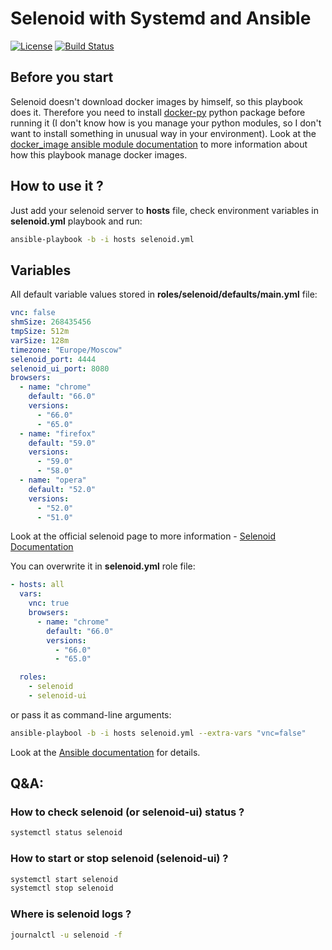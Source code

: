# Selenoid with Systemd and Ansible

[![License](https://img.shields.io/badge/license-MIT-blue.svg)](https://opensource.org/licenses/MIT)
[![Build Status](https://travis-ci.org/vv-p/selenoid-systemd.svg?branch=master)](https://travis-ci.org/vv-p/selenoid-systemd)

## Before you start

Selenoid doesn't download docker images by himself, so this playbook does it. Therefore you need to install
[docker-py](https://pypi.org/project/docker-py/) python package before running it (I don't know how is you manage your python modules, so I don't want to 
install something in unusual way in your environment). Look at the 
[docker_image ansible module documentation](http://docs.ansible.com/ansible/latest/modules/docker_image_module.html)
to more information about how this playbook manage docker images.

## How to use it ?

Just add your selenoid server to **hosts** file, check environment variables in **selenoid.yml** playbook and run:
```bash
ansible-playbook -b -i hosts selenoid.yml
```

## Variables

All default variable values stored in **roles/selenoid/defaults/main.yml** file:

```yaml
vnc: false
shmSize: 268435456
tmpSize: 512m
varSize: 128m
timezone: "Europe/Moscow"
selenoid_port: 4444
selenoid_ui_port: 8080
browsers:
  - name: "chrome"
    default: "66.0"
    versions:
      - "66.0"
      - "65.0"
  - name: "firefox"
    default: "59.0"
    versions:
      - "59.0"
      - "58.0"
  - name: "opera"
    default: "52.0"
    versions:
      - "52.0"
      - "51.0"

```

Look at the official selenoid page to more information - [Selenoid Documentation](https://aerokube.com/selenoid/latest/#_configuration)

You can overwrite it in **selenoid.yml** role file:

```yaml
- hosts: all
  vars:
    vnc: true
    browsers:
      - name: "chrome"
        default: "66.0"
        versions:
          - "66.0"
          - "65.0"

  roles:
    - selenoid
    - selenoid-ui
```

or pass it as command-line arguments:

```bash
ansible-playbool -b -i hosts selenoid.yml --extra-vars "vnc=false"
```

Look at the [Ansible documentation](http://docs.ansible.com/ansible/latest/user_guide/playbooks_variables.html) for details.


## Q&A:

### How to check selenoid (or selenoid-ui) status ?
```bash
systemctl status selenoid
```

### How to start or stop selenoid (selenoid-ui) ?
```bash
systemctl start selenoid
systemctl stop selenoid
```

### Where is selenoid logs ?
```bash
journalctl -u selenoid -f
```
